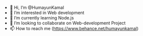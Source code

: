 - 👋 Hi, I’m @HumayunKamal
- 👀 I’m interested in Web development 
- 🌱 I’m currently learning Node.js
- 💞️ I’m looking to collaborate on Web-development Project
- 📫 How to reach me (https://www.behance.net/humayunkamal)

<!---
HumayunKamal/HumayunKamal is a ✨ special ✨ repository because its `README.md` (this file) appears on your GitHub profile.
You can click the Preview link to take a look at your changes.
--->
